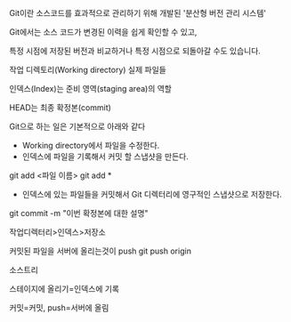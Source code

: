 Git이란 소스코드를 효과적으로 관리하기 위해 개발된 '분산형 버전 관리 시스템'

Git에서는 소스 코드가 변경된 이력을 쉽게 확인할 수 있고, 

특정 시점에 저장된 버전과 비교하거나 특정 시점으로 되돌아갈 수도 있습니다.

작업 디렉토리(Working directory) 실제 파일들

인덱스(Index)는 준비 영역(staging area)의 역할

HEAD는 최종 확정본(commit)

Git으로 하는 일은 기본적으로 아래와 같다

- Working directory에서 파일을 수정한다.
- 인덱스에 파일을 기록해서 커밋 할 스냅샷을 만든다.

git add <파일 이름>
git add *

- 인덱스에 있는 파일들을 커밋해서 Git 디렉터리에 영구적인 스냅샷으로 저장한다.

git commit -m "이번 확정본에 대한 설명"

작업디렉터리>인덱스>저장소

커밋된 파일을 서버에 올리는것이 push
git push origin <master>

소스트리

스테이지에 올리기=인덱스에 기록

커밋=커밋, push=서버에 올림

